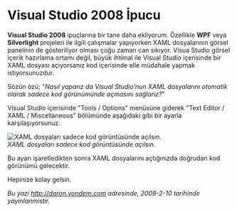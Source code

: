 # Visual Studio 2008 İpucu 

**Visual Studio 2008** ipuçlarına bir tane daha ekliyorum. Özellikle
**WPF** veya **Silverlight** projeleri ile ilgili çalışmalar yapıyorken
XAML dosyalarının görsel panelinin de gösteriliyor olması çoğu zaman can
sıkıyor. Visua Studio görsel içerik hazırlama ortamı değil, büyük
ihtimal ile Visual Studio içerisinde bir XAML dosyası açıyorsanız kod
içerisinde elle müdahale yapmak istiyorsunuzdur.

Sözün özü; "*Nasıl yaparız da Visual Studio'nun XAML dosyalarını
otomatik olarak sadece kod görünümünde açmasını sağlarız?*"

Visual Studio içerisinde "Tools / Options" menüsüne giderek "Text Editor
/ XAML / Miscellaneous" bölümünde aşağıdaki gibi bir ayarla
karşılaşıyorsunuz.

![XAML dosyaları sadece kod görüntüsünde
açılsın.](../media/Visual_Studio_2008_Ipucu/10022008_1.png)\
*XAML dosyaları sadece kod görüntüsünde açılsın.*

Bu ayarı işaretledikten sonra XAML dosyalarını açtığınızda doğrudan kod
görünümü gelecektir.

Hepinize kolay gelsin.


*Bu yazi http://daron.yondem.com adresinde, 2008-2-10 tarihinde yayinlanmistir.*